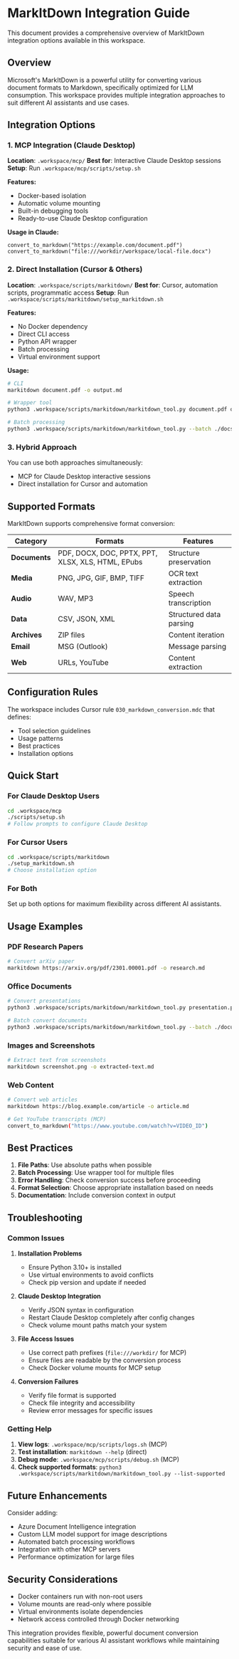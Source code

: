 # MarkItDown Integration Guide

This document provides a comprehensive overview of MarkItDown integration options available in this workspace.

## Overview

Microsoft's MarkItDown is a powerful utility for converting various document formats to Markdown, specifically optimized for LLM consumption. This workspace provides multiple integration approaches to suit different AI assistants and use cases.

## Integration Options

### 1. MCP Integration (Claude Desktop)

**Location**: `.workspace/mcp/`
**Best for**: Interactive Claude Desktop sessions
**Setup**: Run `.workspace/mcp/scripts/setup.sh`

**Features:**
- Docker-based isolation
- Automatic volume mounting
- Built-in debugging tools
- Ready-to-use Claude Desktop configuration

**Usage in Claude:**
```
convert_to_markdown("https://example.com/document.pdf")
convert_to_markdown("file:///workdir/workspace/local-file.docx")
```

### 2. Direct Installation (Cursor & Others)

**Location**: `.workspace/scripts/markitdown/`
**Best for**: Cursor, automation scripts, programmatic access
**Setup**: Run `.workspace/scripts/markitdown/setup_markitdown.sh`

**Features:**
- No Docker dependency
- Direct CLI access
- Python API wrapper
- Batch processing
- Virtual environment support

**Usage:**
```bash
# CLI
markitdown document.pdf -o output.md

# Wrapper tool
python3 .workspace/scripts/markitdown/markitdown_tool.py document.pdf output.md

# Batch processing
python3 .workspace/scripts/markitdown/markitdown_tool.py --batch ./docs/ ./docs_md/
```

### 3. Hybrid Approach

You can use both approaches simultaneously:
- MCP for Claude Desktop interactive sessions
- Direct installation for Cursor and automation

## Supported Formats

MarkItDown supports comprehensive format conversion:

| Category | Formats | Features |
|----------|---------|----------|
| **Documents** | PDF, DOCX, DOC, PPTX, PPT, XLSX, XLS, HTML, EPubs | Structure preservation |
| **Media** | PNG, JPG, GIF, BMP, TIFF | OCR text extraction |
| **Audio** | WAV, MP3 | Speech transcription |
| **Data** | CSV, JSON, XML | Structured data parsing |
| **Archives** | ZIP files | Content iteration |
| **Email** | MSG (Outlook) | Message parsing |
| **Web** | URLs, YouTube | Content extraction |

## Configuration Rules

The workspace includes Cursor rule `030_markdown_conversion.mdc` that defines:
- Tool selection guidelines
- Usage patterns
- Best practices
- Installation options

## Quick Start

### For Claude Desktop Users
```bash
cd .workspace/mcp
./scripts/setup.sh
# Follow prompts to configure Claude Desktop
```

### For Cursor Users
```bash
cd .workspace/scripts/markitdown
./setup_markitdown.sh
# Choose installation option
```

### For Both
Set up both options for maximum flexibility across different AI assistants.

## Usage Examples

### PDF Research Papers
```bash
# Convert arXiv paper
markitdown https://arxiv.org/pdf/2301.00001.pdf -o research.md
```

### Office Documents
```bash
# Convert presentations
python3 .workspace/scripts/markitdown/markitdown_tool.py presentation.pptx slides.md

# Batch convert documents
python3 .workspace/scripts/markitdown/markitdown_tool.py --batch ./documents/ ./markdown/
```

### Images and Screenshots
```bash
# Extract text from screenshots
markitdown screenshot.png -o extracted-text.md
```

### Web Content
```bash
# Convert web articles
markitdown https://blog.example.com/article -o article.md

# Get YouTube transcripts (MCP)
convert_to_markdown("https://www.youtube.com/watch?v=VIDEO_ID")
```

## Best Practices

1. **File Paths**: Use absolute paths when possible
2. **Batch Processing**: Use wrapper tool for multiple files
3. **Error Handling**: Check conversion success before proceeding
4. **Format Selection**: Choose appropriate installation based on needs
5. **Documentation**: Include conversion context in output

## Troubleshooting

### Common Issues

1. **Installation Problems**
   - Ensure Python 3.10+ is installed
   - Use virtual environments to avoid conflicts
   - Check pip version and update if needed

2. **Claude Desktop Integration**
   - Verify JSON syntax in configuration
   - Restart Claude Desktop completely after config changes
   - Check volume mount paths match your system

3. **File Access Issues**
   - Use correct path prefixes (`file:///workdir/` for MCP)
   - Ensure files are readable by the conversion process
   - Check Docker volume mounts for MCP setup

4. **Conversion Failures**
   - Verify file format is supported
   - Check file integrity and accessibility
   - Review error messages for specific issues

### Getting Help

1. **View logs**: `.workspace/mcp/scripts/logs.sh` (MCP)
2. **Test installation**: `markitdown --help` (direct)
3. **Debug mode**: `.workspace/mcp/scripts/debug.sh` (MCP)
4. **Check supported formats**: `python3 .workspace/scripts/markitdown/markitdown_tool.py --list-supported`

## Future Enhancements

Consider adding:
- Azure Document Intelligence integration
- Custom LLM model support for image descriptions
- Automated batch processing workflows
- Integration with other MCP servers
- Performance optimization for large files

## Security Considerations

- Docker containers run with non-root users
- Volume mounts are read-only where possible
- Virtual environments isolate dependencies
- Network access controlled through Docker networking

This integration provides flexible, powerful document conversion capabilities suitable for various AI assistant workflows while maintaining security and ease of use.
